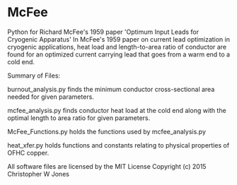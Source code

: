 # McFee
Python for Richard McFee's 1959 paper 'Optimum Input Leads for Cryogenic Apparatus'
In McFee's 1959 paper on current lead optimization in cryogenic applications, heat load and length-to-area ratio of conductor
are found for an optimized current carrying lead that goes from a warm end to a cold end.

Summary of Files:

burnout_analysis.py finds the minimum conductor cross-sectional area needed for given parameters.

mcfee_analysis.py finds conductor heat load at the cold end along with the optimal length to area ratio for given parameters.

McFee_Functions.py holds the functions used by mcfee_analysis.py

heat_xfer.py holds functions and constants relating to physical properties of OFHC copper.

All software files are licensed by the MIT License
Copyright (c) 2015 Christopher W Jones

